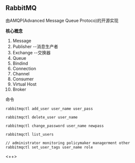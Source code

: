 ## RabbitMQ
由AMQP(Advanced Message Queue Protoco)的开源实现

**核心概念**  
1. Message
2. Publisher		--消息生产者
3. Exchange			--交换器
4. Queue
5. Bindind
6. Connection
7. Channel
8. Consumer
9. Virtual Host
10. Broker


命令
```
rabbitmqctl add_user user_name user_pass

rabbitmqctl delete_user user_name

rabbitmqctl change_password user_name newpass

rabbitmqctl list_users

// administrator monitoring policymaker managerment other
rabbitmqctl set_user_tags user_name role
```

<++>
